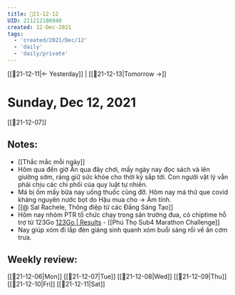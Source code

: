 ```yaml
---
title: 📝21-12-12
UID: 211212180940
created: 12-Dec-2021
tags:
  - 'created/2021/Dec/12'
  - 'daily'
  - 'daily/private'
---
```

[[📝21-12-11|<- Yesterday]] | [[📝21-12-13|Tomorrow ->]]
# Sunday, Dec 12, 2021
[[📝21-12-07]]
## Notes:
- [[Thắc mắc mỗi ngày]]
- Hôm qua đến giờ Ân qua đây chơi, mấy ngày nay đọc sách và lên giường sớm, ráng giữ sức khỏe cho thời kỳ sắp tới. Con người vật lý vẫn phải chịu các chi phối của quy luật tự nhiên.
- Má bị ốm mấy bữa nay uống thuốc cũng đỡ. Hôm nay má thử que covid kháng nguyên nước bọt do Hậu mua cho -> Âm tính. 
- [[@ Sal Rachele, Thông điệp từ các Đấng Sáng Tạo]]
- Hôm nay nhóm PTR tổ chức chạy trong sân trường đua, có chiptime hỗ trợ từ 123Go [123Go | Results](https://livescore.123go.vn/2021-ptrsub4marathonchallengev3) - [[Phú Thọ Sub4 Marathon Challenge]]
- Nay giúp xóm đi lắp đèn giáng sinh quanh xóm buổi sáng rồi về ăn cơm trưa.


## Weekly review:
[[📝21-12-06|Mon]]
[[📝21-12-07|Tue]]
[[📝21-12-08|Wed]]
[[📝21-12-09|Thu]]
[[📝21-12-10|Fri]]
[[📝21-12-11|Sat]]
